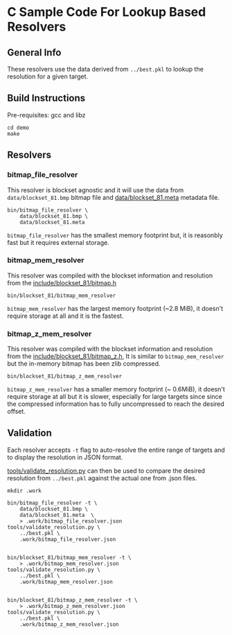 # C Sample Code For Lookup Based Resolvers

## General Info

These resolvers use the data derived from `../best.pkl` to lookup the resolution for a given target.


## Build Instructions

Pre-requisites: gcc and libz

    cd demo
    make

## Resolvers

### bitmap_file_resolver

This resolver is blockset agnostic and it will use the data from `data/blockset_81.bmp` bitmap file and [data/blockset_81.meta](data/blockset_81.meta) metadata file.

    bin/bitmap_file_resolver \
        data/blockset_81.bmp \
        data/blockset_81.meta

`bitmap_file_resolver` has the smallest memory footprint but, it is reasonbly fast but it requires external storage.

### bitmap_mem_resolver

This resolver was compiled with the blockset information and resolution from the [include/blockset_81/bitmap.h](include/blockset_81/bitmap.h)

    bin/blockset_81/bitmap_mem_resolver

`bitmap_mem_resolver` has the largest memory footprint (~2.8 MiB), it doesn't require storage at all and it is the fastest.

### bitmap_z_mem_resolver

This resolver was compiled with the blockset information and resolution from the [include/blockset_81/bitmap_z.h](include/blockset_81/bitmap_z.h), It is similar to `bitmap_mem_resolver` but the in-memory bitmap has been zlib compressed.

    bin/blockset_81/bitmap_z_mem_resolver

`bitmap_z_mem_resolver` has a smaller memory footprint (~ 0.6MiB), it doesn't require storage at all but it is slower, especially for large targets since since the compressed information has to fully uncompressed to reach the desired offset.

## Validation

Each resolver accepts `-t` flag to auto-resolve the entire range of targets and to display the resolution in JSON format.

[tools/validate_resolution.py](tools/validate_resolution.py) can then be used to compare the desired resolution from `../best.pkl` against the actual one from .json files.

    mkdir .work
 
    bin/bitmap_file_resolver -t \
        data/blockset_81.bmp \
        data/blockset_81.meta  \
        > .work/bitmap_file_resolver.json
    tools/validate_resolution.py \
        ../best.pkl \
        .work/bitmap_file_resolver.json

    
    bin/blockset_81/bitmap_mem_resolver -t \
        > .work/bitmap_mem_resolver.json
    tools/validate_resolution.py \
        ../best.pkl \
        .work/bitmap_mem_resolver.json

    
    bin/blockset_81/bitmap_z_mem_resolver -t \
        > .work/bitmap_z_mem_resolver.json
    tools/validate_resolution.py \
        ../best.pkl \
        .work/bitmap_z_mem_resolver.json


